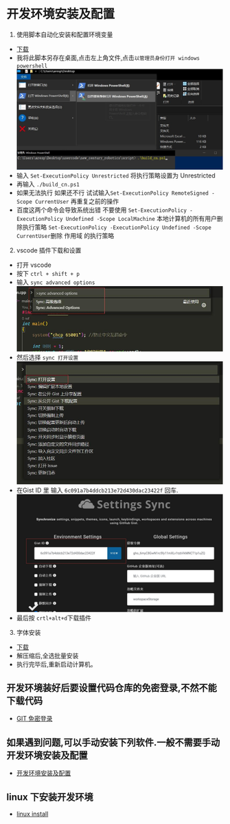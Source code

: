 # 开发环境安装及配置

1. 使用脚本自动化安装和配置环境变量
- [下载](https://qzrobot.top/index.php/s/mCYYdKwRjpb5JrY/download/build_cn.ps1)
- 我将此脚本另存在桌面,点击左上角文件,点击`以管理员身份打开 windows powershell`
![avatar](../pic/7.环境变量-1.jpg)
- 输入 `Set-ExecutionPolicy Unrestricted` 将执行策略设置为 Unrestricted
- 再输入 `./build_cn.ps1`
- 如果无法执行 
  如果还不行 试试输入`Set-ExecutionPolicy RemoteSigned -Scope CurrentUser`   再重复之前的操作
- 百度这两个命令会导致系统出错 不要使用
  `Set-ExecutionPolicy -ExecutionPolicy Undefined -Scope LocalMachine` 本地计算机的所有用户删除执行策略
  `Set-ExecutionPolicy -ExecutionPolicy Undefined -Scope CurrentUser`删除 作用域 的执行策略 

2. vscode 插件下载和设置
- 打开 vscode
- 按下 `ctrl + shift + p` 
- 输入 `sync advanced options`
![avatar](../pic/sync1.jpg)
- 然后选择 `sync 打开设置`
![avatar](../pic/sync2.jpg)
- 在Gist ID 里 输入 `6c091a7b4ddcb213e72d430dac23422f` 回车.
![avatar](../pic/sync3.jpg)
- 最后按 `crtl+alt+d`下载插件

3. 字体安装
- [下载](https://qzrobot.top/index.php/s/5dzkSdCxLGRo3Sa/download/font.rar)
- 解压缩后,全选批量安装
- 执行完毕后,重新启动计算机。

## 开发环境装好后要设置代码仓库的免密登录,不然不能下载代码
- [GIT 免密登录](../git/git_id_ras_support.md)

## 如果遇到问题,可以手动安装下列软件.一般不需要手动开发环境安装及配置
- [开发环境安装及配置](./vex/Manual_Installation.md)


## linux 下安装开发环境
- [linux install](./Dev_Environment_linux.md)
